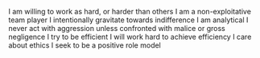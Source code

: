 I am willing to work as hard, or harder than others
I am a non-exploitative team player
I intentionally gravitate towards indifference
I am analytical
I never act with aggression unless confronted with malice or gross negligence
I try to be efficient
I will work hard to achieve efficiency
I care about ethics
I seek to be a positive role model

